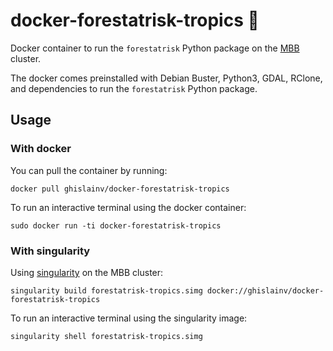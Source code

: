 # docker-forestatrisk-tropics :whale:

Docker container to run the `forestatrisk` Python package on the [MBB](https://mbb.univ-montp2.fr/MBB/index.php) cluster.

The docker comes preinstalled with Debian Buster, Python3, GDAL, RClone, and dependencies to run the
`forestatrisk` Python package.

## Usage

### With docker

You can pull the container by running: 

```shell
docker pull ghislainv/docker-forestatrisk-tropics
```

To run an interactive terminal using the docker container:

```shell
sudo docker run -ti docker-forestatrisk-tropics
```

### With singularity

Using [singularity](https://sylabs.io/guides/2.6/user-guide/build_a_container.html#downloading-a-existing-container-from-docker-hub) on the MBB cluster:

```shell
singularity build forestatrisk-tropics.simg docker://ghislainv/docker-forestatrisk-tropics
```

To run an interactive terminal using the singularity image:

```shell
singularity shell forestatrisk-tropics.simg
```
